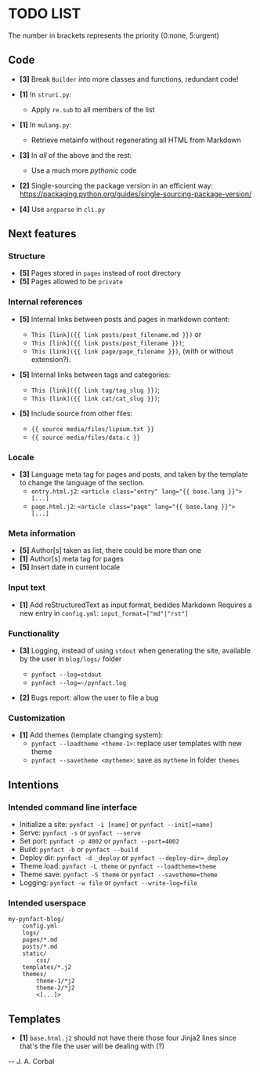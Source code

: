 TODO LIST
=========

The number in brackets represents the priority (0:none, 5:urgent)


Code
----

  * **[3]** Break `Builder` into more classes and functions, redundant code!

  * **[1]** In `struri.py`:
    * Apply `re.sub` to all members of the list

  * **[1]** In `mulang.py`:
    * Retrieve metainfo without regenerating all HTML from Markdown

  * **[3]** In *all* of the above and the rest:
      * Use a much more *pythonic* code

  * **[2]** Single-sourcing the package version in an efficient way:
    <https://packaging.python.org/guides/single-sourcing-package-version/>

  * **[4]** Use `argparse` in `cli.py`


Next features
-------------

### Structure

  * **[5]** Pages stored in `pages` instead of root directory
  * **[5]** Pages allowed to be `private`

### Internal references

  * **[5]** Internal links between posts and pages in markdown content:
      * `This [link]({{ link posts/post_filename.md }})` or
      * `This [link]({{ link posts/post_filename }})`;
      * `This [link]({{ link page/page_filename }})`,
        (with or without extension?).

  * **[5]** Internal links between tags and categories:
      * `This [link]({{ link tag/tag_slug }})`;
      * `This [link]({{ link cat/cat_slug }})`;

  * **[5]** Include source from other files:
      * `{{ source media/files/lipsum.txt }}`
      * `{{ source media/files/data.c }}`

### Locale

  * **[3]** Language meta tag for pages and posts, and taken by the
    template to change the language of the section.
      * `entry.html.j2`:
          `<article class="entry" lang="{{ base.lang }}"> [...]`
      * `page.html.j2`:
          `<article class="page" lang="{{ base.lang }}"> [...]`

### Meta information

  * **[5]** Author[s] taken as list, there could be more than one
  * **[1]** Author[s] meta tag for pages
  * **[5]** Insert date in current locale

### Input text

  * **[1]** Add reStructuredText as input format, bedides Markdown
    Requires a new entry in `config.yml`: `input_format=["md"|"rst"]`

### Functionality

  * **[3]** Logging, instead of using `stdout` when generating the site,
    available by the user in `blog/logs/` folder
      * `pynfact --log=stdout`
      * `pynfact --log=~/pynfact.log`

  * **[2]** Bugs report: allow the user to file a bug

### Customization

  * **[1]** Add themes (template changing system):
      * `pynfact --loadtheme <theme-1>`: replace user templates with new theme
      * `pynfact --savetheme <mytheme>`: save as `mytheme` in folder `themes`


Intentions
----------

### Intended command line interface

  * Initialize a site: `pynfact -i [name]`  or `pynfact --init[=name]`
  * Serve: `pynfact -s` or `pynfact --serve`
  * Set port:  `pynfact -p 4002` or `pynfact --port=4002`
  * Build: `pynfact -b` or `pynfact --build`
  * Deploy dir: `pynfact -d _deploy` or `pynfact --deploy-dir=_deploy`
  * Theme load: `pynfact -L theme` or `pynfact --loadtheme=theme`
  * Theme save: `pynfact -S theme` or `pynfact --savetheme=theme`
  * Logging: `pynfact -w file` or `pynfact --write-log=file`

### Intended userspace

    my-pynfact-blog/
        config.yml
        logs/
        pages/*.md
        posts/*.md
        static/
            css/
        templates/*.j2
        themes/
            theme-1/*j2
            theme-2/*j2
            <[...]>


Templates
---------

  * **[1]** `base.html.j2` should not have there those four Jinja2 lines
    since that's the file the user will be dealing with (?)


-- 
J. A. Corbal

